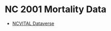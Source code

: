 NC 2001 Mortality Data
======================

- [NCVITAL Dataverse](https://dataverse.unc.edu/dataset.xhtml?persistentId=doi:10.15139/S3/12361)

